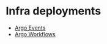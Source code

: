 # Infra deployments
* [Argo Events](https://github.com/baloise-incubator/okd4-cluster-infra-apps/tree/master/argo-events)
* [Argo Workflows](https://github.com/baloise-incubator/okd4-cluster-infra-apps/tree/master/argo-workflows)